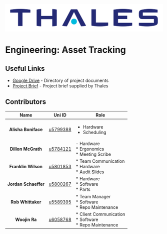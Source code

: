 ![alt text](https://github.com/woojin444/EAssetTracking/blob/master/Landing/Thales_Logo.svg "Thales")

# Engineering: Asset Tracking

## Useful Links

* [Google Drive](https://drive.google.com/drive/folders/1BfC2GblDcJzaHpplwMftEAtmfsnnyhIr) - Directory of project documents
* [Project Brief](https://github.com/woojin444/EAssetTracking/blob/master/Landing/Thales-Techlauncher-2018-S1.pdf) - Project brief supplied by Thales

## Contributors

| Name | Uni ID | Role |
|:----:|:------:| ---- |
| **Alisha Boniface** | [u5799388](https://github.com/alisha2b) | <ul><li>Hardware</li><li>Scheduling</li></ul> |
| **Dillon McGrath** | [u5784121](https://github.com/DPMcGrath) | - Hardware<br />* Ergonomics<br />* Meeting Scribe |
| **Franklin Wilson** | [u5801853](https://github.com/franklinwtc) | * Team Communication<br />* Hardware<br />* Audit Slides |
| **Jordan Schaeffer** | [u5800267](https://github.com/JordanSchaeffer) | * Hardware<br />* Software<br />* Parts |
| **Rob Whittaker** | [u5589395](https://github.com/Robwhit) | * Team Manager<br />* Software<br />* Repo Maintenance |
| **Woojin Ra** | [u6058768](https://github.com/woojin444) | * Client Communication<br />* Software<br />* Repo Maintenance |
